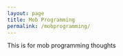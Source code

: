 ```yaml
---
layout: page
title: Mob Programming
permalink: /mobprogramming/
---
```


This is for mob programming thoughts